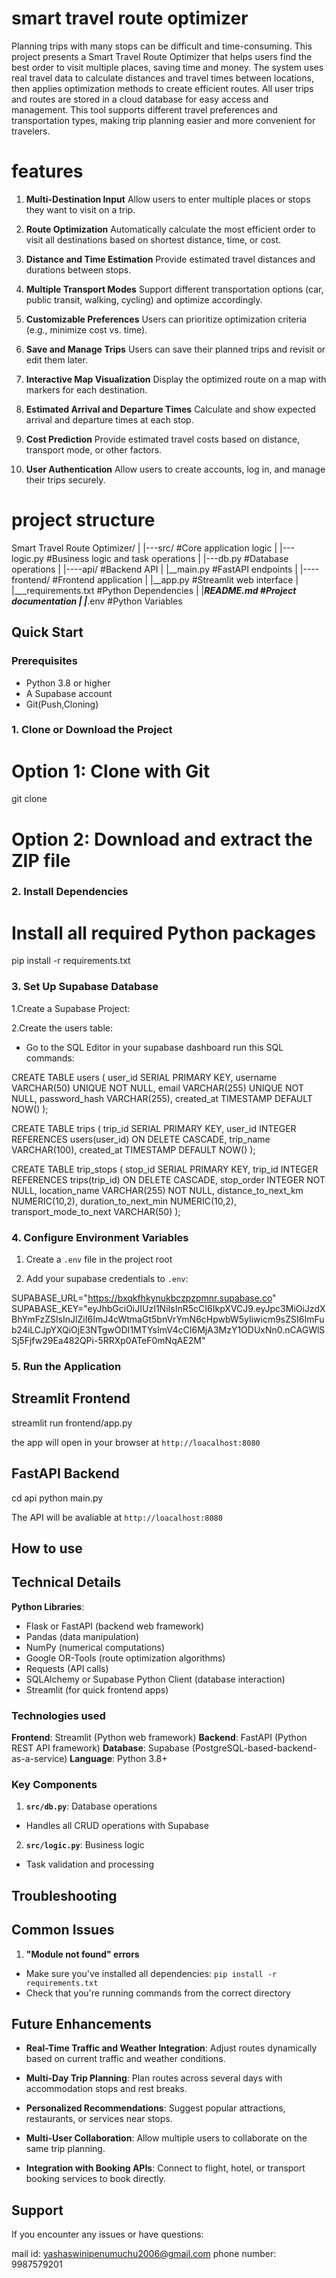 # smart travel route optimizer

Planning trips with many stops can be difficult and time-consuming. This project presents a Smart Travel Route Optimizer that helps users find the best order to visit multiple places, saving time and money. The system uses real travel data to calculate distances and travel times between locations, then applies optimization methods to create efficient routes. All user trips and routes are stored in a cloud database for easy access and management. This tool supports different travel preferences and transportation types, making trip planning easier and more convenient for travelers.

# features

1. **Multi-Destination Input**
   Allow users to enter multiple places or stops they want to visit on a trip.

2. **Route Optimization**
   Automatically calculate the most efficient order to visit all destinations based on shortest distance, time, or cost.

3. **Distance and Time Estimation**
   Provide estimated travel distances and durations between stops.

4. **Multiple Transport Modes**
   Support different transportation options (car, public transit, walking, cycling) and optimize accordingly.

5. **Customizable Preferences**
   Users can prioritize optimization criteria (e.g., minimize cost vs. time).

6. **Save and Manage Trips**
   Users can save their planned trips and revisit or edit them later.

7. **Interactive Map Visualization**
   Display the optimized route on a map with markers for each destination.

8. **Estimated Arrival and Departure Times**
   Calculate and show expected arrival and departure times at each stop.

9. **Cost Prediction**
   Provide estimated travel costs based on distance, transport mode, or other factors.

10. **User Authentication**
    Allow users to create accounts, log in, and manage their trips securely.

# project structure

Smart Travel Route Optimizer/
|
|---src/           #Core application logic
|    |---logic.py  #Business logic and task
operations
|   |---db.py      #Database operations
|
|----api/          #Backend API
|    |__main.py    #FastAPI endpoints
|
|----frontend/     #Frontend application
|     |__app.py    #Streamlit web interface
|
|___requirements.txt   #Python Dependencies
|
|___README.md          #Project documentation
|
|___.env               #Python Variables


## Quick Start

### Prerequisites

- Python 3.8 or higher
- A Supabase account
- Git(Push,Cloning)

### 1. Clone or Download the Project 

# Option 1: Clone with Git
git clone <repository url>

# Option 2: Download and extract the ZIP file

### 2. Install Dependencies

# Install all required Python packages
pip install -r requirements.txt

### 3. Set Up Supabase Database

1.Create a Supabase Project:

2.Create the users table:

- Go to the SQL Editor in your supabase dashboard run this SQL commands:

CREATE TABLE users (
    user_id SERIAL PRIMARY KEY,
    username VARCHAR(50) UNIQUE NOT NULL,
    email VARCHAR(255) UNIQUE NOT NULL,
    password_hash VARCHAR(255),
    created_at TIMESTAMP DEFAULT NOW()
);

CREATE TABLE trips (
    trip_id SERIAL PRIMARY KEY,
    user_id INTEGER REFERENCES users(user_id) ON DELETE CASCADE,
    trip_name VARCHAR(100),
    created_at TIMESTAMP DEFAULT NOW()
);

CREATE TABLE trip_stops (
    stop_id SERIAL PRIMARY KEY,
    trip_id INTEGER REFERENCES trips(trip_id) ON DELETE CASCADE,
    stop_order INTEGER NOT NULL,
    location_name VARCHAR(255) NOT NULL,
    distance_to_next_km NUMERIC(10,2),
    duration_to_next_min NUMERIC(10,2),
    transport_mode_to_next VARCHAR(50)
);


### 4. Configure Environment Variables

1. Create a `.env` file in the project root

2. Add your supabase credentials to `.env`:

SUPABASE_URL="https://bxqkfhkynukbczpzpmnr.supabase.co"
SUPABASE_KEY="eyJhbGciOiJIUzI1NiIsInR5cCI6IkpXVCJ9.eyJpc3MiOiJzdXBhYmFzZSIsInJlZiI6ImJ4cWtmaGt5bnVrYmN6cHpwbW5yIiwicm9sZSI6ImFub24iLCJpYXQiOjE3NTgwODI1MTYsImV4cCI6MjA3MzY1ODUxNn0.nCAGWlSSj5Fjfw29Ea482QPi-5RRXp0ATeF0mNqAE2M"

### 5. Run the Application

## Streamlit Frontend
streamlit run frontend/app.py

the app will open in your browser at `http://loacalhost:8080`

## FastAPI Backend

cd api
python main.py

The API will be avaliable at `http://loacalhost:8080`

## How to use

## Technical Details

**Python Libraries**:
- Flask or FastAPI (backend web framework)
- Pandas (data manipulation)
- NumPy (numerical computations)
- Google OR-Tools (route optimization algorithms)
- Requests (API calls)
- SQLAlchemy or Supabase Python Client (database interaction)
- Streamlit (for quick frontend apps)

### Technologies used

**Frontend**: Streamlit (Python web framework)
**Backend**: FastAPI (Python REST API framework)
**Database**: Supabase (PostgreSQL-based-backend-as-a-service)
**Language**: Python 3.8+

### Key Components

1. **`src/db.py`**: Database operations 
- Handles all CRUD operations with Supabase

2. **`src/logic.py`**: Business logic 
- Task validation and processing

## Troubleshooting

## Common Issues

1. **"Module not found" errors**
- Make sure you've installed all dependencies: `pip install -r requirements.txt`
- Check that you're running commands from the correct directory

## Future Enhancements

- **Real-Time Traffic and Weather Integration**:
Adjust routes dynamically based on current traffic and weather conditions.

- **Multi-Day Trip Planning**:
Plan routes across several days with accommodation stops and rest breaks.

- **Personalized Recommendations**:
Suggest popular attractions, restaurants, or services near stops.

- **Multi-User Collaboration**:
Allow multiple users to collaborate on the same trip planning.

- **Integration with Booking APIs**:
Connect to flight, hotel, or transport booking services to book directly.

## Support

If you encounter any issues or have questions:

mail id: yashaswinipenumuchu2006@gmail.com
phone number: 9987579201





